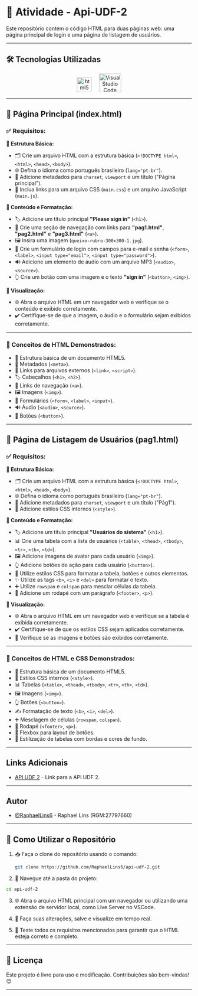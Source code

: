 # 📘 Atividade - Api-UDF-2

Este repositório contém o código HTML para duas páginas web: uma página principal de login e uma página de listagem de usuários.

---

## 🛠️ Tecnologias Utilizadas

<p align="center"> 
<img src="https://cdn.jsdelivr.net/gh/devicons/devicon/icons/html5/html5-original.svg" height="40" alt="html5 logo"/>
<img width="12" />
<img src="https://upload.wikimedia.org/wikipedia/commons/thumb/9/9a/Visual_Studio_Code_1.35_icon.svg/2048px-Visual_Studio_Code_1.35_icon.svg.png" alt="Visual Studio Code" width="60" height="50"/> 

---

## 🧾 Página Principal (index.html)

### ✅ Requisitos:

**🧱 Estrutura Básica:**

* 🗂️ Crie um arquivo HTML com a estrutura básica (`<!DOCTYPE html>`, `<html>`, `<head>`, `<body>`).
* 🌐 Defina o idioma como português brasileiro (`lang="pt-br"`).
* 🧠 Adicione metadados para `charset`, `viewport` e um título ("Página principal").
* 🎨 Inclua links para um arquivo CSS (`main.css`) e um arquivo JavaScript (`main.js`).

**📄 Conteúdo e Formatação:**

* 🏷️ Adicione um título principal **"Please sign in"** (`<h1>`).
* 🔗 Crie uma seção de navegação com links para **"pag1.html"**, **"pag2.html"** e **"pag3.html"** (`<a>`).
* 🖼️ Insira uma imagem (`queixo-rubro-300x300-1.jpg`).
* 🔐 Crie um formulário de login com campos para e-mail e senha (`<form>`, `<label>`, `<input type="email">`, `<input type="password">`).
* 🔊 Adicione um elemento de áudio com um arquivo MP3 (`<audio>`, `<source>`).
* 👆 Crie um botão com uma imagem e o texto **"sign in"** (`<button>`, `<img>`).

**👀 Visualização:**

* 🌐 Abra o arquivo HTML em um navegador web e verifique se o conteúdo é exibido corretamente.
* ✔️ Certifique-se de que a imagem, o áudio e o formulário sejam exibidos corretamente.

---

### 📌 Conceitos de HTML Demonstrados:

* 🧱 Estrutura básica de um documento HTML5.
* 🧠 Metadados (`<meta>`).
* 🔗 Links para arquivos externos (`<link>`, `<script>`).
* 🏷️ Cabeçalhos (`<h1>`, `<h2>`).
* 🔗 Links de navegação (`<a>`).
* 🖼️ Imagens (`<img>`).
* 📝 Formulários (`<form>`, `<label>`, `<input>`).
* 🔊 Áudio (`<audio>`, `<source>`).
* 🧮 Botões (`<button>`).

---

## 🧾 Página de Listagem de Usuários (pag1.html)

### ✅ Requisitos:

**🧱 Estrutura Básica:**

* 🗂️ Crie um arquivo HTML com a estrutura básica (`<!DOCTYPE html>`, `<html>`, `<head>`, `<body>`).
* 🌐 Defina o idioma como português brasileiro (`lang="pt-br"`).
* 🧠 Adicione metadados para `charset`, `viewport` e um título ("Pág1").
* 🎨 Adicione estilos CSS internos (`<style>`).

**📄 Conteúdo e Formatação:**

* 🏷️ Adicione um título principal **"Usuários do sistema"** (`<h1>`).
* 📊 Crie uma tabela com a lista de usuários (`<table>`, `<thead>`, `<tbody>`, `<tr>`, `<th>`, `<td>`).
* 🖼️ Adicione imagens de avatar para cada usuário (`<img>`).
* 👆 Adicione botões de ação para cada usuário (`<button>`).
* 🎨 Utilize estilos CSS para formatar a tabela, botões e outros elementos.
* ✨ Utilize as tags `<b>`, `<i>` e `<del>` para formatar o texto.
* ➕ Utilize `rowspan` e `colspan` para mesclar células da tabela.
* 🦶 Adicione um rodapé com um parágrafo (`<footer>`, `<p>`).

**👀 Visualização:**

* 🌐 Abra o arquivo HTML em um navegador web e verifique se a tabela é exibida corretamente.
* ✔️ Certifique-se de que os estilos CSS sejam aplicados corretamente.
* 🧪 Verifique se as imagens e botões são exibidos corretamente.

---

### 📌 Conceitos de HTML e CSS Demonstrados:

* 🧱 Estrutura básica de um documento HTML5.
* 🎨 Estilos CSS internos (`<style>`).
* 📊 Tabelas (`<table>`, `<thead>`, `<tbody>`, `<tr>`, `<th>`, `<td>`).
* 🖼️ Imagens (`<img>`).
* 👆 Botões (`<button>`).
* ✍️ Formatação de texto (`<b>`, `<i>`, `<del>`).
* ➕ Mesclagem de células (`rowspan`, `colspan`).
* 🦶 Rodapé (`<footer>`, `<p>`).
* 📐 Flexbox para layout de botões.
* 🎨 Estilização de tabelas com bordas e cores de fundo.

---

## Links Adicionais

* [API UDF 2](https://raphaellins6.github.io/api-udf-2/) - Link para a API UDF 2.

---

## Autor

-   [@RaphaelLins6](https://www.github.com/RaphaelLins6) - Raphael Lins (RGM:27797660)

---

## 🚀 Como Utilizar o Repositório

1. 📥 Faça o clone do repositório usando o comando:
   ```bash
   git clone https://github.com/RaphaelLins6/api-udf-2.git
   ```
2. 📂 Navegue até a pasta do projeto:

```bash
cd api-udf-2
```
3. 🌐 Abra o arquivo HTML principal com um navegador ou utilizando uma extensão de servidor local, como Live Server no VSCode.

4. 🔧 Faça suas alterações, salve e visualize em tempo real.

5. 🧪 Teste todos os requisitos mencionados para garantir que o HTML esteja correto e completo.

---

## 📜 Licença

Este projeto é livre para uso e modificação. Contribuições são bem-vindas! 😊

---